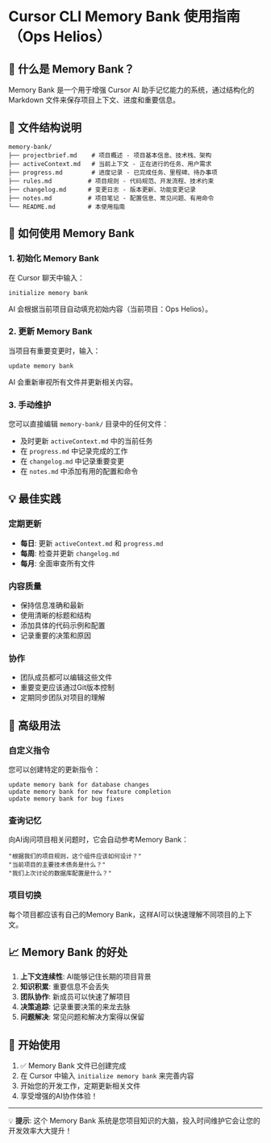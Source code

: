 # Cursor CLI Memory Bank 使用指南（Ops Helios）

## 🧠 什么是 Memory Bank？

Memory Bank 是一个用于增强 Cursor AI 助手记忆能力的系统，通过结构化的 Markdown 文件来保存项目上下文、进度和重要信息。

## 📁 文件结构说明

```
memory-bank/
├── projectbrief.md    # 项目概述 - 项目基本信息、技术栈、架构
├── activeContext.md   # 当前上下文 - 正在进行的任务、用户需求
├── progress.md        # 进度记录 - 已完成任务、里程碑、待办事项
├── rules.md          # 项目规则 - 代码规范、开发流程、技术约束
├── changelog.md      # 变更日志 - 版本更新、功能变更记录
├── notes.md          # 项目笔记 - 配置信息、常见问题、有用命令
└── README.md         # 本使用指南
```

## 🚀 如何使用 Memory Bank

### 1. 初始化 Memory Bank
在 Cursor 聊天中输入：
```
initialize memory bank
```
AI 会根据当前项目自动填充初始内容（当前项目：Ops Helios）。

### 2. 更新 Memory Bank
当项目有重要变更时，输入：
```
update memory bank
```
AI 会重新审视所有文件并更新相关内容。

### 3. 手动维护
您可以直接编辑 `memory-bank/` 目录中的任何文件：
- 及时更新 `activeContext.md` 中的当前任务
- 在 `progress.md` 中记录完成的工作
- 在 `changelog.md` 中记录重要变更
- 在 `notes.md` 中添加有用的配置和命令

## 💡 最佳实践

### 定期更新
- **每日**: 更新 `activeContext.md` 和 `progress.md`
- **每周**: 检查并更新 `changelog.md`
- **每月**: 全面审查所有文件

### 内容质量
- 保持信息准确和最新
- 使用清晰的标题和结构
- 添加具体的代码示例和配置
- 记录重要的决策和原因

### 协作
- 团队成员都可以编辑这些文件
- 重要变更应该通过Git版本控制
- 定期同步团队对项目的理解

## 🔧 高级用法

### 自定义指令
您可以创建特定的更新指令：
```
update memory bank for database changes
update memory bank for new feature completion
update memory bank for bug fixes
```

### 查询记忆
向AI询问项目相关问题时，它会自动参考Memory Bank：
```
"根据我们的项目规则，这个组件应该如何设计？"
"当前项目的主要技术债务是什么？"
"我们上次讨论的数据库配置是什么？"
```

### 项目切换
每个项目都应该有自己的Memory Bank，这样AI可以快速理解不同项目的上下文。

## 📈 Memory Bank 的好处

1. **上下文连续性**: AI能够记住长期的项目背景
2. **知识积累**: 重要信息不会丢失
3. **团队协作**: 新成员可以快速了解项目
4. **决策追踪**: 记录重要决策的来龙去脉
5. **问题解决**: 常见问题和解决方案得以保留

## 🎯 开始使用

1. ✅ Memory Bank 文件已创建完成
2. 在 Cursor 中输入 `initialize memory bank` 来完善内容
3. 开始您的开发工作，定期更新相关文件
4. 享受增强的AI协作体验！

---

💡 **提示**: 这个 Memory Bank 系统是您项目知识的大脑，投入时间维护它会让您的开发效率大大提升！
